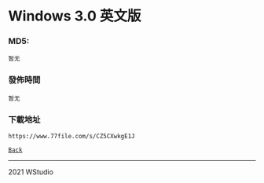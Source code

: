 # Windows 3.0 英文版
### MD5:
`暂无` 
### 發佈時間
`暂无`
### 下載地址
`https://www.77file.com/s/CZ5CXwkgE1J`
   
[`Back`](../)   
   
----------------------------------
2021 WStudio 

